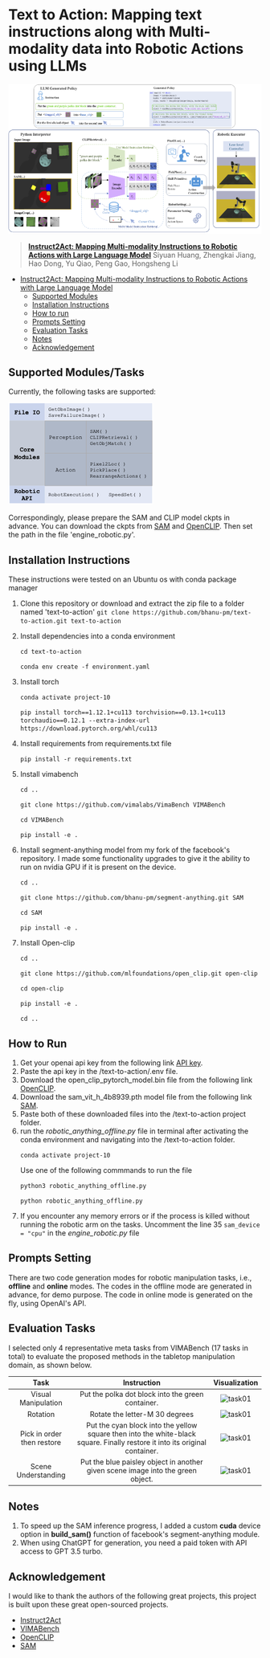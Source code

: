 # Text to Action: Mapping text instructions along with Multi-modality data into Robotic Actions using LLMs

![framework](images/instruct2act_framework.png)

> [**Instruct2Act: Mapping Multi-modality Instructions to Robotic Actions with
Large Language Model**](https://arxiv.org/pdf/2305.11176.pdf)
> Siyuan Huang, Zhengkai Jiang, Hao Dong, Yu Qiao, Peng Gao, Hongsheng Li

- [Instruct2Act: Mapping Multi-modality Instructions to Robotic Actions with Large Language Model](#instruct2act-mapping-multi-modality-instructions-to-robotic-actions-with-large-language-model)
  - [Supported Modules](#supported-modules/tasks)
  - [Installation Instructions](#installation-instructions)
  - [How to run](#how-to-run)
  - [Prompts Setting](#prompts-setting)
  - [Evaluation Tasks](#evaluation-tasks)
  - [Notes](#notes)
  - [Acknowledgement](#acknowledgement)
 

## Supported Modules/Tasks

Currently, the following tasks are supported:

![modules](images/modules_api.png)

Correspondingly, please prepare the SAM and CLIP model ckpts in advance. You can download the ckpts from [SAM](https://github.com/facebookresearch/segment-anything#model-checkpoints) and [OpenCLIP](https://github.com/mlfoundations/open_clip). Then set the path in the file 'engine_robotic.py'.


## Installation Instructions
   These instructions were tested on an Ubuntu os with conda package manager
1. Clone this repository or download and extract the zip file to a folder named 'text-to-action'
   ``` git clone https://github.com/bhanu-pm/text-to-action.git text-to-action ```
2. Install dependencies into a conda environment
   ```
   cd text-to-action
   ```
   ```
   conda env create -f environment.yaml
   ```
4. Install torch
   ```
   conda activate project-10
   ```
   ```
   pip install torch==1.12.1+cu113 torchvision==0.13.1+cu113 torchaudio==0.12.1 --extra-index-url https://download.pytorch.org/whl/cu113
   ```
5. Install requirements from requirements.txt file
   ```
   pip install -r requirements.txt
   ```
6. Install vimabench
   ```
   cd ..
   ```
   ```
   git clone https://github.com/vimalabs/VimaBench VIMABench
   ```
   ```
   cd VIMABench
   ```
   ```
   pip install -e .
   ```
    
7. Install segment-anything model from my fork of the facebook's repository. I made some functionality upgrades to give it the ability to run on nvidia GPU if it is present on the device.
   ```
   cd ..
   ```
   ```
   git clone https://github.com/bhanu-pm/segment-anything.git SAM
   ```
   ```
   cd SAM
   ```
   ```
   pip install -e .
   ```
8. Install Open-clip
   ```
   cd ..
   ```
   ```
   git clone https://github.com/mlfoundations/open_clip.git open-clip
   ```
   ```
   cd open-clip
   ```
   ```
   pip install -e .
   ```
   ```
   cd ..
   ```

## How to Run
1. Get your openai api key from the following link [API key](https://platform.openai.com/api-keys).
2. Paste the api key in the /text-to-action/.env file.
3. Download the open_clip_pytorch_model.bin file from the following link [OpenCLIP](https://huggingface.co/laion/CLIP-ViT-H-14-laion2B-s32B-b79K/blob/main/open_clip_pytorch_model.bin).
4. Download the sam_vit_h_4b8939.pth model file from the following link [SAM](https://dl.fbaipublicfiles.com/segment_anything/sam_vit_h_4b8939.pth).
5. Paste both of these downloaded files into the /text-to-action project folder.
6. run the *robotic_anything_offline.py* file in terminal after activating the conda environment and navigating into the /text-to-action folder.
   ```
   conda activate project-10
   ```
   Use one of the following commmands to run the file
   ```
   python3 robotic_anything_offline.py
   ```
   ```
   python robotic_anything_offline.py
   ```
7. If you encounter any memory errors or if the process is killed without running the robotic arm on the tasks. Uncomment the line 35 ```sam_device = "cpu"``` in the *engine_robotic.py* file

## Prompts Setting

There are two code generation modes for robotic manipulation tasks, i.e., **offline** and **online** modes. The codes in the offline mode are generated in advance, for demo purpose. The code in online mode is generated on the fly, using OpenAI's API.

## Evaluation Tasks

I selected only 4 representative meta tasks from VIMABench (17 tasks in total) to evaluate the proposed methods in the tabletop manipulation domain, as shown below.

| Task | Instruction | Visualization |
|:---:|:---:|:---:|
| Visual Manipulation | Put the  polka dot block  into the  green container. | ![task01](images/tasks_gif/task01.gif) |
| Rotation | Rotate the  letter-M 30  degrees | ![task01](images/tasks_gif/task03.gif) |
| Pick in order then restore | Put the cyan block into the yellow square then into the white-black square. Finally restore it into its original container. | ![task01](images/tasks_gif/task17.gif) |
| Scene Understanding | Put the  blue paisley  object in  another given scene image  into the  green object. | ![task01](images/tasks_gif/task02.gif) |

## Notes

1. To speed up the SAM inference progress, I added a custom **cuda** device option in **build_sam()** function of facebook's segment-anything module.
2. When using ChatGPT for generation, you need a paid token with API access to GPT 3.5 turbo.

## Acknowledgement

I would like to thank the authors of the following great projects, this project is built upon these great open-sourced projects.
- [Instruct2Act](https://github.com/OpenGVLab/Instruct2Act)
- [VIMABench](https://github.com/vimalabs/VimaBench)
- [OpenCLIP](https://github.com/mlfoundations/open_clip)
- [SAM](https://github.com/facebookresearch/segment-anything#model-checkpoints)
